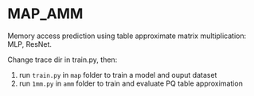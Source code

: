 # MAP_AMM
Memory access prediction using table approximate matrix multiplication: MLP, ResNet.

Change trace dir in train.py, then:
1. run `train.py` in `map` folder to train a model and ouput dataset
2. run `1mm.py` in `amm` folder to train and evaluate PQ table approximation
